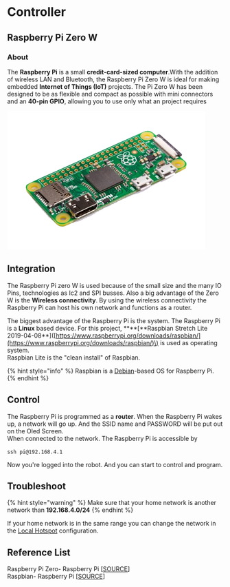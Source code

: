 # Controller

## Raspberry Pi Zero W

### About

The **Raspberry Pi** is a small **credit-card-sized computer**.With the addition of wireless LAN and Bluetooth, the Raspberry Pi Zero W is ideal for making embedded **Internet of Things \(IoT\)** projects. The Pi Zero W has been designed to be as flexible and compact as possible with mini connectors and an **40-pin GPIO**, allowing you to use only what an project requires

![](../../../.gitbook/assets/assets-la0d0m_n5weiuwpkggn-ldgxzvlgt5ragc_ep4w-ldgyoswjtydkmr362-h-raspberry-pi-zero-462x322.png)

## Integration

The Raspberry Pi zero W is used because of the small size and the many IO Pins, technologies as Ic2 and SPI busses. Also a big advantage of the Zero W is the **Wireless connectivity**. By using the wireless connectivity the Raspberry Pi can host his own network and functions as a router.

The biggest advantage of the Raspberry Pi is the system. The Raspberry Pi is a **Linux** based device. For this project, **\*\*\[**Raspbian Stretch Lite 2019-04-08\*\*\]\([https://www.raspberrypi.org/downloads/raspbian/](https://www.raspberrypi.org/downloads/raspbian/)\) is used as operating system.  
Raspbian Lite is the "clean install" of Raspbian.

{% hint style="info" %}
Raspbian is a [Debian](https://en.wikipedia.org/wiki/Debian)-based OS for Raspberry Pi.
{% endhint %}

## Control

The Raspberry Pi is programmed as a **router**. When the Raspberry Pi wakes up, a network will go up. And the SSID name and PASSWORD will be put out on the Oled Screen.  
When connected to the network. The Raspberry Pi is accessible by

```text
ssh pi@192.168.4.1
```

Now you're logged into the robot. And you can start to control and program.

## Troubleshoot

{% hint style="warning" %}
Make sure that your home network is another network than **192.168.4.0/24**
{% endhint %}

If your home network is in the same range you can change the network in the [Local Hotspot](https://docs.pytobot.com/programming/setup/local-hotspot) configuration.

## Reference List

Raspberry Pi Zero- Raspberry Pi \[[SOURCE](https://www.raspberrypi.org/products/raspberry-pi-zero-w/)\]  
Raspbian- Raspberry Pi \[[SOURCE](https://www.raspberrypi.org/downloads/)\]

